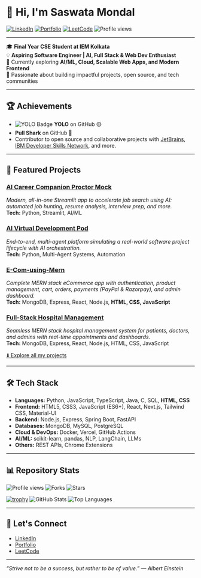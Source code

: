 # 👋 Hi, I'm Saswata Mondal 

[![LinkedIn](https://img.shields.io/badge/LinkedIn-blue?logo=linkedin&logoColor=white)](https://www.linkedin.com/in/saswatamondal/)
[![Portfolio](https://img.shields.io/badge/Portfolio-grey?logo=vercel&logoColor=white)](https://saswatamondal.vercel.app/)
[![LeetCode](https://img.shields.io/badge/LeetCode-orange?logo=leetcode&logoColor=white)](https://leetcode.com/u/saswatamondal/)
![Profile views](https://komarev.com/ghpvc/?username=msaswata15&color=blueviolet)

---

🎓 **Final Year CSE Student at IEM Kolkata**  
💡 **Aspiring Software Engineer | AI, Full Stack & Web Dev Enthusiast**  
🌱 Currently exploring **AI/ML, Cloud, Scalable Web Apps, and Modern Frontend**  
🚀 Passionate about building impactful projects, open source, and tech communities

---

## 🏆 Achievements
- ![YOLO Badge](https://img.shields.io/badge/YOLO-badge-yellowgreen) **YOLO** on GitHub 🟡
- **Pull Shark** on GitHub 🦈
- Contributor to open source and collaborative projects with [JetBrains](https://github.com/JetBrains), [IBM Developer Skills Network](https://github.com/ibm-developer-skills-network), and more.

---

## 💼 Featured Projects

### [AI Career Companion Proctor Mock](https://github.com/msaswata15/AI-Career-Companion-Proctor-Mock)
*Modern, all-in-one Streamlit app to accelerate job search using AI: automated job hunting, resume analysis, interview prep, and more.*  
**Tech:** Python, Streamlit, AI/ML

### [AI Virtual Development Pod](https://github.com/msaswata15/AI_VIRTUAL_DEVELOPMENT_POD)
*End-to-end, multi-agent platform simulating a real-world software project lifecycle with AI orchestration.*  
**Tech:** Python, Multi-Agent Systems, Automation

### [E-Com-using-Mern](https://github.com/msaswata15/E-Com-using-Mern)
*Complete MERN stack eCommerce app with authentication, product management, cart, orders, payments (PayPal & Razorpay), and admin dashboard.*  
**Tech:** MongoDB, Express, React, Node.js, **HTML, CSS, JavaScript**

### [Full-Stack Hospital Management](https://github.com/msaswata15/Full-Stack-Hospital-Management)
*Seamless MERN stack hospital management system for patients, doctors, and admins with real-time appointments and dashboards.*  
**Tech:** MongoDB, Express, React, Node.js, HTML, CSS, JavaScript

[⬇️ Explore all my projects](https://github.com/msaswata15?tab=repositories)

---

## 🛠️ Tech Stack

- **Languages:** Python, JavaScript, TypeScript, Java, C, SQL, **HTML, CSS**
- **Frontend:** HTML5, CSS3, JavaScript (ES6+), React, Next.js, Tailwind CSS, Material-UI
- **Backend:** Node.js, Express, Spring Boot, FastAPI
- **Databases:** MongoDB, MySQL, PostgreSQL
- **Cloud & DevOps:** Docker, Vercel, GitHub Actions
- **AI/ML:** scikit-learn, pandas, NLP, LangChain, LLMs
- **Others:** REST APIs, Chrome Extensions

---

## 📊 Repository Stats

![Profile views](https://komarev.com/ghpvc/?username=msaswata15&color=blueviolet)
![Forks](https://img.shields.io/github/forks/msaswata15/E-Com-using-Mern?style=social)
![Stars](https://img.shields.io/github/stars/msaswata15/E-Com-using-Mern?style=social)
<!-- Clones: Check in GitHub Insights > Traffic tab (not available as a badge) -->
[![trophy](https://github-profile-trophy.vercel.app/?username=msaswata15&theme=algolia&no-bg=true&column=7)](https://github.com/ryo-ma/github-profile-trophy)
![GitHub Stats](https://github-readme-stats.vercel.app/api?username=msaswata15&show_icons=true&theme=tokyonight)
![Top Languages](https://github-readme-stats.vercel.app/api/top-langs/?username=msaswata15&layout=compact&theme=tokyonight)

---

## 🤝 Let's Connect

- [LinkedIn](https://www.linkedin.com/in/saswatamondal/)
- [Portfolio](https://saswatamondal.me/)
- [LeetCode](https://leetcode.com/u/saswatamondal/)

---

*“Strive not to be a success, but rather to be of value.” — Albert Einstein*
